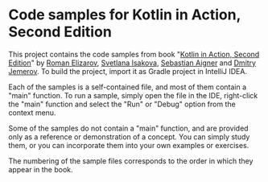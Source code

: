 # Code samples for Kotlin in Action, Second Edition

This project contains the code samples from book "[Kotlin in Action, Second Edition](http://kotl.in/in-action)" by [Roman Elizarov](https://twitter.com/relizarov), [Svetlana Isakova](https://twitter.com/sveta_isakova), [Sebastian Aigner](https://twitter.com/sebi_io) and [Dmitry Jemerov](https://twitter.com/intelliyole).
To build the project, import it as Gradle project in IntelliJ IDEA.

Each of the samples is a self-contained file, and most of them contain a "main"
function. To run a sample, simply open the file in the IDE, right-click the
"main" function and select the "Run" or "Debug" option from the context menu.

Some of the samples do not contain a "main" function, and are provided only as
a reference or demonstration of a concept. You can simply study them, or you
can incorporate them into your own examples or exercises.

The numbering of the sample files corresponds to the order in which they
appear in the book.
